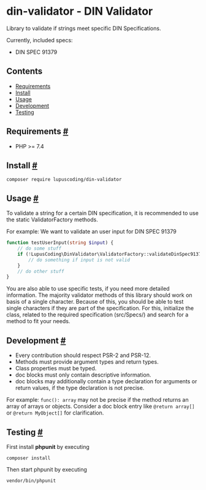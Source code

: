 # din-validator - DIN Validator
Library to validate if strings meet specific DIN Specifications.

Currently, included specs:
 * DIN SPEC 91379

## Contents
 - [Requirements](#requirements)
 - [Install](#install)
 - [Usage](#usage)
 - [Development](#development)
 - [Testing](#testing)

## Requirements <a id="requirements" href="#requirements">#</a>

 - PHP >= 7.4
 
## Install <a id="install" href="#install">#</a>

```shell
composer require lupuscoding/din-validator
```

## Usage <a id="usage" href="#usage">#</a>

To validate a string for a certain DIN specification, it is recommended to use
the static ValidatorFactory methods.

For example: We want to validate an user input for DIN SPEC 91379
```php
function testUserInput(string $input) {
    // do some stuff
    if (!LupusCoding\DinValidator\ValidatorFactory::validateDinSpec91379($input)) {
        // do something if input is not valid
    }
    // do other stuff
}
```

You are also able to use specific tests, if you need more detailed information.
The majority validator methods of this library should work on basis of a 
single character. Because of this, you should be able to test single characters
if they are part of the specification. For this, initialize the class, related
to the required specification (src/Specs/) and search for a method to fit your
needs.

## Development <a id="development" href="#development">#</a>

* Every contribution should respect PSR-2 and PSR-12.
* Methods must provide argument types and return types.
* Class properties must be typed.
* doc blocks must only contain descriptive information.
* doc blocks may additionally contain a type declaration for arguments or
  return values, if the type declaration is not precise.

For example: ```func(): array``` may not be precise if the method returns
an array of arrays or objects. Consider a doc block entry like
```@return array[]``` or ```@return MyObject[]``` for clarification.

## Testing <a id="testing" href="#testing">#</a>

First install **phpunit** by executing
```shell
composer install
```
Then start phpunit by executing
```shell
vendor/bin/phpunit
```